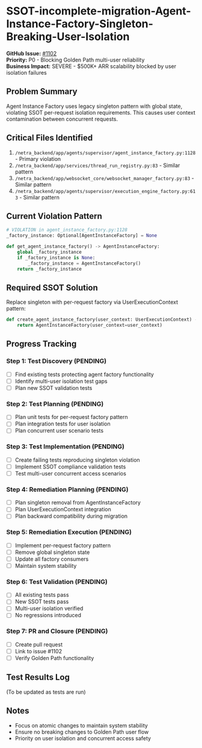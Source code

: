 # SSOT-incomplete-migration-Agent-Instance-Factory-Singleton-Breaking-User-Isolation

**GitHub Issue:** [#1102](https://github.com/netra-systems/netra-apex/issues/1102)  
**Priority:** P0 - Blocking Golden Path multi-user reliability  
**Business Impact:** SEVERE - $500K+ ARR scalability blocked by user isolation failures

## Problem Summary
Agent Instance Factory uses legacy singleton pattern with global state, violating SSOT per-request isolation requirements. This causes user context contamination between concurrent requests.

## Critical Files Identified
1. `/netra_backend/app/agents/supervisor/agent_instance_factory.py:1128` - Primary violation
2. `/netra_backend/app/services/thread_run_registry.py:83` - Similar pattern
3. `/netra_backend/app/websocket_core/websocket_manager_factory.py:83` - Similar pattern
4. `/netra_backend/app/agents/supervisor/execution_engine_factory.py:613` - Similar pattern

## Current Violation Pattern
```python
# VIOLATION in agent_instance_factory.py:1128
_factory_instance: Optional[AgentInstanceFactory] = None

def get_agent_instance_factory() -> AgentInstanceFactory:
    global _factory_instance
    if _factory_instance is None:
        _factory_instance = AgentInstanceFactory()
    return _factory_instance
```

## Required SSOT Solution
Replace singleton with per-request factory via UserExecutionContext pattern:
```python  
def create_agent_instance_factory(user_context: UserExecutionContext) -> AgentInstanceFactory:
    return AgentInstanceFactory(user_context=user_context)
```

## Progress Tracking

### Step 1: Test Discovery (PENDING)
- [ ] Find existing tests protecting agent factory functionality
- [ ] Identify multi-user isolation test gaps
- [ ] Plan new SSOT validation tests

### Step 2: Test Planning (PENDING)
- [ ] Plan unit tests for per-request factory pattern
- [ ] Plan integration tests for user isolation
- [ ] Plan concurrent user scenario tests

### Step 3: Test Implementation (PENDING)
- [ ] Create failing tests reproducing singleton violation
- [ ] Implement SSOT compliance validation tests
- [ ] Test multi-user concurrent access scenarios

### Step 4: Remediation Planning (PENDING)
- [ ] Plan singleton removal from AgentInstanceFactory
- [ ] Plan UserExecutionContext integration
- [ ] Plan backward compatibility during migration

### Step 5: Remediation Execution (PENDING)
- [ ] Implement per-request factory pattern
- [ ] Remove global singleton state
- [ ] Update all factory consumers
- [ ] Maintain system stability

### Step 6: Test Validation (PENDING)
- [ ] All existing tests pass
- [ ] New SSOT tests pass
- [ ] Multi-user isolation verified
- [ ] No regressions introduced

### Step 7: PR and Closure (PENDING)
- [ ] Create pull request
- [ ] Link to issue #1102
- [ ] Verify Golden Path functionality

## Test Results Log
(To be updated as tests are run)

## Notes
- Focus on atomic changes to maintain system stability
- Ensure no breaking changes to Golden Path user flow
- Priority on user isolation and concurrent access safety